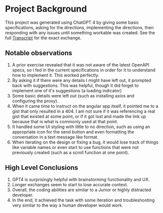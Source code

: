 # Project Background

This project was generated using ChatGPT 4 by giving some basic specifications, asking for the directions, implementing the directions, then responding with any issues until something workable was created. See the full [Transcript](https://sharegpt.com/c/fQ7ggsx) for the exact exchange.

## Notable observations
1. A prior exercise revealed that it was not aware of the latest OpenAPI specs, so I fed in the current specifications in order for it to understand how to implement it. This worked perfectly.
2. By asking it if there were any details I might have left out, it prompted back with suggestions. This was helpful, though it did forget to implement one of it's suggestions (a loading indicator)
3. Some basic details were left out (such as installing axios and configuring the proxy).
4. When it came time to instruct on the angular app itself, it pointed me to a gist that only resulted in a 404. I am not sure if it was referencing a real gist that existed at some point, or if it got lost and made the link up because that is what is commonly used at that point.
5. It handled some UI styling with little to no direction, such as using an appropriate icon for the send button and even formatting the conversation in a text message like format.
6. When iterating on the design or fixing a bug, it would lose track of things like variable names or even start to use functions that were not previously created (such as a scroll function at one point).

## High Level Conclusions
1. GPT4 is surprisingly helpful with brainstorming functionality and UX.
2. Longer exchanges seem to start to lose accurate context.
3. Overall, the coding abilities are similar to a Junior or highly distracted developer.
4. In the end, it achieved the task with some iteration and troubleshooting very similar to the way a human developer would work.